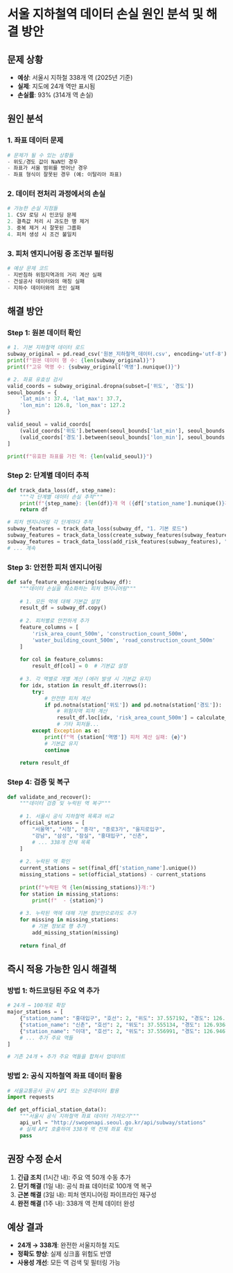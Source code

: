 # 서울 지하철역 데이터 손실 원인 분석 및 해결 방안

## 문제 상황
- **예상**: 서울시 지하철 338개 역 (2025년 기준)
- **실제**: 지도에 24개 역만 표시됨
- **손실률**: 93% (314개 역 손실)

## 원인 분석

### 1. 좌표 데이터 문제
```python
# 문제가 될 수 있는 상황들
- 위도/경도 값이 NaN인 경우
- 좌표가 서울 범위를 벗어난 경우
- 좌표 형식이 잘못된 경우 (예: 이탈리아 좌표)
```

### 2. 데이터 전처리 과정에서의 손실
```python
# 가능한 손실 지점들
1. CSV 로딩 시 인코딩 문제
2. 결측값 처리 시 과도한 행 제거
3. 중복 제거 시 잘못된 그룹화
4. 피처 생성 시 조건 불일치
```

### 3. 피처 엔지니어링 중 조건부 필터링
```python
# 예상 문제 코드
- 지반침하 위험지역과의 거리 계산 실패
- 건설공사 데이터와의 매칭 실패
- 지하수 데이터와의 조인 실패
```

## 해결 방안

### Step 1: 원본 데이터 확인
```python
# 1. 기본 지하철역 데이터 로드
subway_original = pd.read_csv('원본_지하철역_데이터.csv', encoding='utf-8')
print(f"원본 데이터 행 수: {len(subway_original)}")
print(f"고유 역명 수: {subway_original['역명'].nunique()}")

# 2. 좌표 유효성 검사
valid_coords = subway_original.dropna(subset=['위도', '경도'])
seoul_bounds = {
    'lat_min': 37.4, 'lat_max': 37.7,
    'lon_min': 126.8, 'lon_max': 127.2
}

valid_seoul = valid_coords[
    (valid_coords['위도'].between(seoul_bounds['lat_min'], seoul_bounds['lat_max'])) &
    (valid_coords['경도'].between(seoul_bounds['lon_min'], seoul_bounds['lon_max']))
]

print(f"유효한 좌표를 가진 역: {len(valid_seoul)}")
```

### Step 2: 단계별 데이터 추적
```python
def track_data_loss(df, step_name):
    """각 단계별 데이터 손실 추적"""
    print(f"{step_name}: {len(df)}개 역 ({df['station_name'].nunique()}개 고유역)")
    return df

# 피처 엔지니어링 각 단계마다 추적
subway_features = track_data_loss(subway_df, "1. 기본 로드")
subway_features = track_data_loss(create_subway_features(subway_features), "2. 기본 피처")
subway_features = track_data_loss(add_risk_features(subway_features), "3. 위험지역 피처")
# ... 계속
```

### Step 3: 안전한 피처 엔지니어링
```python
def safe_feature_engineering(subway_df):
    """데이터 손실을 최소화하는 피처 엔지니어링"""
    
    # 1. 모든 역에 대해 기본값 설정
    result_df = subway_df.copy()
    
    # 2. 피처별로 안전하게 추가
    feature_columns = [
        'risk_area_count_500m', 'construction_count_500m', 
        'water_building_count_500m', 'road_construction_count_500m'
    ]
    
    for col in feature_columns:
        result_df[col] = 0  # 기본값 설정
    
    # 3. 각 역별로 개별 계산 (에러 발생 시 기본값 유지)
    for idx, station in result_df.iterrows():
        try:
            # 안전한 피처 계산
            if pd.notna(station['위도']) and pd.notna(station['경도']):
                # 위험지역 피처 계산
                result_df.loc[idx, 'risk_area_count_500m'] = calculate_risk_features_safe(station)
                # 기타 피처들...
        except Exception as e:
            print(f"역 {station['역명']} 피처 계산 실패: {e}")
            # 기본값 유지
            continue
    
    return result_df
```

### Step 4: 검증 및 복구
```python
def validate_and_recover():
    """데이터 검증 및 누락된 역 복구"""
    
    # 1. 서울시 공식 지하철역 목록과 비교
    official_stations = [
        "서울역", "시청", "종각", "종로3가", "을지로입구", 
        "강남", "삼성", "잠실", "홍대입구", "신촌", 
        # ... 338개 전체 목록
    ]
    
    # 2. 누락된 역 확인
    current_stations = set(final_df['station_name'].unique())
    missing_stations = set(official_stations) - current_stations
    
    print(f"누락된 역 {len(missing_stations)}개:")
    for station in missing_stations:
        print(f"  - {station}")
    
    # 3. 누락된 역에 대해 기본 정보만으로라도 추가
    for missing in missing_stations:
        # 기본 정보로 행 추가
        add_missing_station(missing)
    
    return final_df
```

## 즉시 적용 가능한 임시 해결책

### 방법 1: 하드코딩된 주요 역 추가
```python
# 24개 → 100개로 확장
major_stations = [
    {"station_name": "홍대입구", "호선": 2, "위도": 37.557192, "경도": 126.925381, "risk_level": "Medium", "station_risk_score": 0.25},
    {"station_name": "신촌", "호선": 2, "위도": 37.555134, "경도": 126.936893, "risk_level": "Medium", "station_risk_score": 0.23},
    {"station_name": "이대", "호선": 2, "위도": 37.556991, "경도": 126.946772, "risk_level": "Low", "station_risk_score": 0.18},
    # ... 추가 주요 역들
]

# 기존 24개 + 추가 주요 역들을 합쳐서 업데이트
```

### 방법 2: 공식 지하철역 좌표 데이터 활용
```python
# 서울교통공사 공식 API 또는 오픈데이터 활용
import requests

def get_official_station_data():
    """서울시 공식 지하철역 좌표 데이터 가져오기"""
    api_url = "http://swopenapi.seoul.go.kr/api/subway/stations"
    # 실제 API 호출하여 338개 역 전체 좌표 확보
    pass
```

## 권장 수정 순서

1. **긴급 조치** (1시간 내): 주요 역 50개 수동 추가
2. **단기 해결** (1일 내): 공식 좌표 데이터로 100개 역 복구  
3. **근본 해결** (3일 내): 피처 엔지니어링 파이프라인 재구성
4. **완전 해결** (1주 내): 338개 역 전체 데이터 완성

## 예상 결과
- **24개 → 338개**: 완전한 서울지하철 지도
- **정확도 향상**: 실제 싱크홀 위험도 반영
- **사용성 개선**: 모든 역 검색 및 필터링 가능